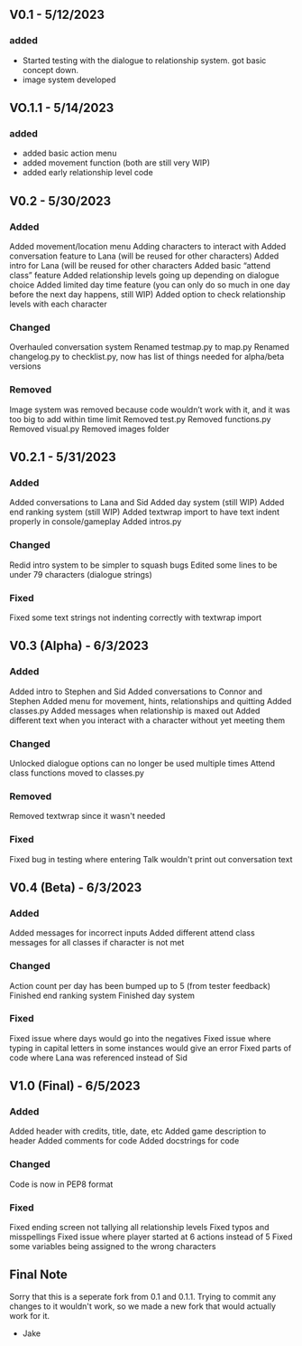 ## V0.1 - 5/12/2023
### added
- Started testing with the dialogue to relationship system. got basic concept down.
- image system developed

## VO.1.1 - 5/14/2023
### added
- added basic action menu
- added movement function (both are still very WIP)
- added early relationship level code

## V0.2 - 5/30/2023

### Added
Added movement/location menu
Adding characters to interact with
Added conversation feature to Lana (will be reused for other characters)
Added intro for Lana (will be reused for other characters
Added basic “attend class” feature
Added relationship levels going up depending on dialogue choice
Added limited day time feature (you can only do so much in one day before the next day happens, still WIP)
Added option to check relationship levels with each character

### Changed
Overhauled conversation system
Renamed testmap.py to map.py
Renamed changelog.py to checklist.py, now has list of things needed for alpha/beta versions

### Removed
Image system was removed because code wouldn’t work with it, and it was too big to add within time limit
Removed test.py
Removed functions.py
Removed visual.py
Removed images folder

## V0.2.1 - 5/31/2023

### Added
Added conversations to Lana and Sid
Added day system (still WIP)
Added end ranking system (still WIP)
Added textwrap import to have text indent properly in console/gameplay
Added intros.py

### Changed
Redid intro system to be simpler to squash bugs
Edited some lines to be under 79 characters (dialogue strings)

### Fixed
Fixed some text strings not indenting correctly with textwrap import

## V0.3 (Alpha) - 6/3/2023

### Added
Added intro to Stephen and Sid
Added conversations to Connor and Stephen
Added menu for movement, hints, relationships and quitting
Added classes.py
Added messages when relationship is maxed out
Added different text when you interact with a character without yet meeting them

### Changed
Unlocked dialogue options can no longer be used multiple times
Attend class functions moved to classes.py

### Removed
Removed textwrap since it wasn't needed

### Fixed
Fixed bug in testing where entering Talk wouldn't print out conversation text

## V0.4 (Beta) - 6/3/2023

### Added
Added messages for incorrect inputs
Added different attend class messages for all classes if character is not met

### Changed
Action count per day has been bumped up to 5 (from tester feedback)
Finished end ranking system
Finished day system

### Fixed
Fixed issue where days would go into the negatives
Fixed issue where typing in capital letters in some instances would give an error
Fixed parts of code where Lana was referenced instead of Sid

## V1.0 (Final) - 6/5/2023

### Added
Added header with credits, title, date, etc
Added game description to header
Added comments for code
Added docstrings for code

### Changed
Code is now in PEP8 format

### Fixed
Fixed ending screen not tallying all relationship levels
Fixed typos and misspellings
Fixed issue where player started at 6 actions instead of 5
Fixed some variables being assigned to the wrong characters

## Final Note
Sorry that this is a seperate fork from 0.1 and 0.1.1. Trying to commit
any changes to it wouldn't work, so we made a new fork that would
actually work for it.
- Jake